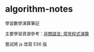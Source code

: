 # algorithm-notes
學習數學演算筆記

主要學習資源參考：[非關語言: 常見程式演算](http://openhome.cc/Gossip/AlgorithmGossip/index.html)

嘗試將 js 改寫 ES6 版
